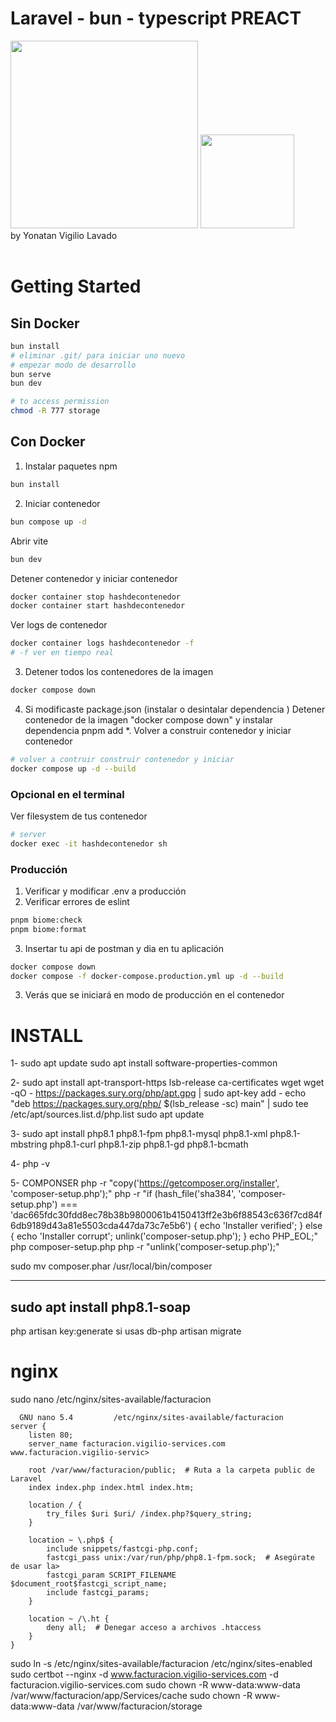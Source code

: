 # Laravel - bun - typescript PREACT

<img width="300" src="https://raw.githubusercontent.com/laravel/art/master/logo-lockup/5%20SVG/2%20CMYK/1%20Full%20Color/laravel-logolockup-cmyk-red.svg" width="150">
<img src="https://user-images.githubusercontent.com/709451/182802334-d9c42afe-f35d-4a7b-86ea-9985f73f20c3.png" width="150">
<br>
by Yonatan Vigilio Lavado
<br><br>

# Getting Started

## Sin Docker

```bash
bun install
# eliminar .git/ para iniciar uno nuevo
# empezar modo de desarrollo
bun serve
bun dev

# to access permission
chmod -R 777 storage
```

## Con Docker

1. Instalar paquetes npm

```bash
bun install
```

2. Iniciar contenedor

```bash
bun compose up -d
```

Abrir vite

```bash
bun dev
```

Detener contenedor y iniciar contenedor

```bash
docker container stop hashdecontenedor
docker container start hashdecontenedor
```

Ver logs de contenedor

```bash
docker container logs hashdecontenedor -f
# -f ver en tiempo real
```

3. Detener todos los contenedores de la imagen

```bash
docker compose down
```

4. Si modificaste package.json (instalar o desintalar dependencia ) Detener contenedor de la imagen "docker compose down" y instalar dependencia pnpm add \*. Volver a construir contenedor y iniciar contenedor

```BASH
# volver a contruir construir contenedor y iniciar
docker compose up -d --build
```

### Opcional en el terminal

Ver filesystem de tus contenedor

```bash
# server
docker exec -it hashdecontenedor sh
```

### Producción

1. Verificar y modificar .env a producción
2. Verificar errores de eslint

```bash
pnpm biome:check
pnpm biome:format
```

3. Insertar tu api de postman y dia en tu aplicación

```bash
docker compose down
docker compose -f docker-compose.production.yml up -d --build
```

3. Verás que se iniciará en modo de producción en el contenedor

# INSTALL

1-
sudo apt update
sudo apt install software-properties-common

2-
sudo apt install apt-transport-https lsb-release ca-certificates wget
wget -qO - https://packages.sury.org/php/apt.gpg | sudo apt-key add -
echo "deb https://packages.sury.org/php/ $(lsb_release -sc) main" | sudo tee /etc/apt/sources.list.d/php.list
sudo apt update

3-
sudo apt install php8.1 php8.1-fpm php8.1-mysql php8.1-xml php8.1-mbstring php8.1-curl php8.1-zip php8.1-gd php8.1-bcmath

4-
php -v

5- COMPONSER
php -r "copy('https://getcomposer.org/installer', 'composer-setup.php');"
php -r "if (hash_file('sha384', 'composer-setup.php') === 'dac665fdc30fdd8ec78b38b9800061b4150413ff2e3b6f88543c636f7cd84f6db9189d43a81e5503cda447da73c7e5b6') { echo 'Installer verified'; } else { echo 'Installer corrupt'; unlink('composer-setup.php'); } echo PHP_EOL;"
php composer-setup.php
php -r "unlink('composer-setup.php');"

sudo mv composer.phar /usr/local/bin/composer

---

## sudo apt install php8.1-soap

php artisan key:generate
si usas db-php artisan migrate

# nginx

sudo nano /etc/nginx/sites-available/facturacion

```ngnix
  GNU nano 5.4         /etc/nginx/sites-available/facturacion
server {
    listen 80;
    server_name facturacion.vigilio-services.com www.facturacion.vigilio-servic>

    root /var/www/facturacion/public;  # Ruta a la carpeta public de Laravel
    index index.php index.html index.htm;

    location / {
        try_files $uri $uri/ /index.php?$query_string;
    }

    location ~ \.php$ {
        include snippets/fastcgi-php.conf;
        fastcgi_pass unix:/var/run/php/php8.1-fpm.sock;  # Asegúrate de usar la>
        fastcgi_param SCRIPT_FILENAME $document_root$fastcgi_script_name;
        include fastcgi_params;
    }

    location ~ /\.ht {
        deny all;  # Denegar acceso a archivos .htaccess
    }
}
```
sudo ln -s /etc/nginx/sites-available/facturacion /etc/nginx/sites-enabled
sudo certbot --nginx -d www.facturacion.vigilio-services.com -d facturacion.vigilio-services.com
sudo chown -R www-data:www-data /var/www/facturacion/app/Services/cache
sudo chown -R www-data:www-data /var/www/facturacion/storage
